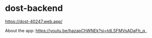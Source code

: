 # dost-backend
https://dost-40247.web.app/

About the app: https://youtu.be/hazapChWNEk?si=tdLSFMVsADaFh_q_
